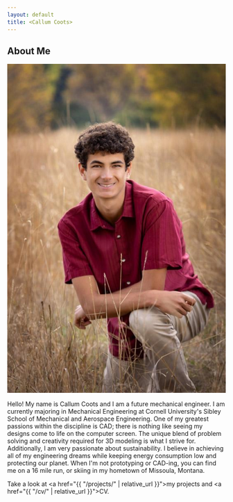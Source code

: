 ```yaml
---
layout: default
title: <Callum Coots>
---
```


## About Me


<!-- <img src="/assets/images/Senior Photo Headshot.JPG" alt="Headshot" width="333" height="500"> -->
<!-- ![Headshot]({{ "assets/images/headshot.jpg" | relative_url }}){: .inline-image-r style="width: 333px"} -->
![Headshot](/assets/images/headshot.jpg)
 
Hello!  My name is Callum Coots and I am a future mechanical engineer. I am currently majoring in Mechanical Engineering at Cornell University's Sibley School of Mechanical and Aerospace Engineering. One of my greatest passions within the discipline is CAD; there is nothing like seeing my designs come to life on the computer screen. The unique blend of problem solving and creativity required for 3D modeling is what I strive for. Additionally, I am very passionate about sustainability. I believe in achieving all of my engineering dreams while keeping energy consumption low and protecting our planet.  When I'm not prototyping or CAD-ing, you can find me on a 16 mile run, or skiing in my hometown of Missoula, Montana.

Take a look at <a href="{{ "/projects/" | relative_url }}">my projects</a> and <a href="{{ "/cv/" | relative_url }}">CV</a>.
